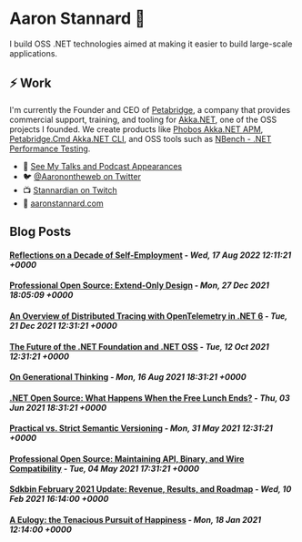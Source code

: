# Aaron Stannard 👋

I build OSS .NET technologies aimed at making it easier to build large-scale applications. 

## ⚡ Work
I'm currently the Founder and CEO of [Petabridge](https://petabridge.com/), a company that provides commercial support, training, and tooling for [Akka.NET](https://getakka.net/), one of the OSS projects I founded. We create products like [Phobos Akka.NET APM](https://phobos.petabridge.com/), [Petabridge.Cmd Akka.NET CLI](https://cmd.petabridge.com/), and OSS tools such as [NBench - .NET Performance Testing](https://nbench.io/).

* 🔭 [See My Talks and Podcast Appearances](https://aaronstannard.com/talks/)
* :bird: [@Aaronontheweb on Twitter](https://twitter.com/Aaronontheweb)
* :tv: [Stannardian on Twitch](https://www.twitch.tv/stannardian)
* :bookmark_tabs:	[aaronstannard.com](https://aaronstannard.com/)

## Blog Posts
<!--START_SECTION:feed-->
#### [Reflections on a Decade of Self-Employment](https:&#x2F;&#x2F;aaronstannard.com&#x2F;decade-self-employment&#x2F;) - _Wed, 17 Aug 2022 12:11:21 +0000_
#### [Professional Open Source: Extend-Only Design](https:&#x2F;&#x2F;aaronstannard.com&#x2F;extend-only-design&#x2F;) - _Mon, 27 Dec 2021 18:05:09 +0000_
#### [An Overview of Distributed Tracing with OpenTelemetry in .NET 6](https:&#x2F;&#x2F;aaronstannard.com&#x2F;opentelemetry-dotnet6&#x2F;) - _Tue, 21 Dec 2021 12:31:21 +0000_
#### [The Future of the .NET Foundation and .NET OSS](https:&#x2F;&#x2F;aaronstannard.com&#x2F;future-of-dotnet-foundation&#x2F;) - _Tue, 12 Oct 2021 12:31:21 +0000_
#### [On Generational Thinking](https:&#x2F;&#x2F;aaronstannard.com&#x2F;intergenerational-thinking&#x2F;) - _Mon, 16 Aug 2021 18:31:21 +0000_
#### [.NET Open Source: What Happens When the Free Lunch Ends?](https:&#x2F;&#x2F;aaronstannard.com&#x2F;dotnetoss-free-lunch-ends&#x2F;) - _Thu, 03 Jun 2021 18:31:21 +0000_
#### [Practical vs. Strict Semantic Versioning](https:&#x2F;&#x2F;aaronstannard.com&#x2F;oss-semver&#x2F;) - _Mon, 31 May 2021 12:31:21 +0000_
#### [Professional Open Source: Maintaining API, Binary, and Wire Compatibility](https:&#x2F;&#x2F;aaronstannard.com&#x2F;oss-compatibility-standards&#x2F;) - _Tue, 04 May 2021 17:31:21 +0000_
#### [Sdkbin February 2021 Update: Revenue, Results, and Roadmap](https:&#x2F;&#x2F;aaronstannard.com&#x2F;sdkbin-update-feb2021&#x2F;) - _Wed, 10 Feb 2021 16:14:00 +0000_
#### [A Eulogy: the Tenacious Pursuit of Happiness](https:&#x2F;&#x2F;aaronstannard.com&#x2F;eulogy-pursuit-happiness&#x2F;) - _Mon, 18 Jan 2021 12:14:00 +0000_
<!--END_SECTION:feed-->
